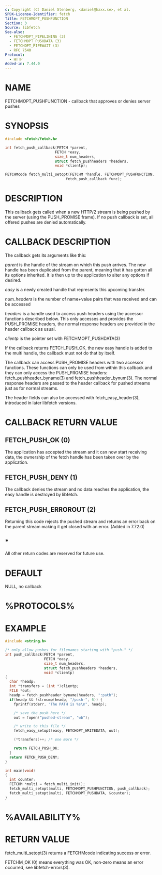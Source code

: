 ```yaml
---
c: Copyright (C) Daniel Stenberg, <daniel@haxx.se>, et al.
SPDX-License-Identifier: fetch
Title: FETCHMOPT_PUSHFUNCTION
Section: 3
Source: libfetch
See-also:
  - FETCHMOPT_PIPELINING (3)
  - FETCHMOPT_PUSHDATA (3)
  - FETCHOPT_PIPEWAIT (3)
  - RFC 7540
Protocol:
  - HTTP
Added-in: 7.44.0
---
```


# NAME

FETCHMOPT_PUSHFUNCTION - callback that approves or denies server pushes

# SYNOPSIS

~~~c
#include <fetch/fetch.h>

int fetch_push_callback(FETCH *parent,
                       FETCH *easy,
                       size_t num_headers,
                       struct fetch_pushheaders *headers,
                       void *clientp);

FETCHMcode fetch_multi_setopt(FETCHM *handle, FETCHMOPT_PUSHFUNCTION,
                            fetch_push_callback func);
~~~

# DESCRIPTION

This callback gets called when a new HTTP/2 stream is being pushed by the
server (using the PUSH_PROMISE frame). If no push callback is set, all offered
pushes are denied automatically.

# CALLBACK DESCRIPTION

The callback gets its arguments like this:

*parent* is the handle of the stream on which this push arrives. The new
handle has been duplicated from the parent, meaning that it has gotten all its
options inherited. It is then up to the application to alter any options if
desired.

*easy* is a newly created handle that represents this upcoming transfer.

*num_headers* is the number of name+value pairs that was received and can
be accessed

*headers* is a handle used to access push headers using the accessor
functions described below. This only accesses and provides the PUSH_PROMISE
headers, the normal response headers are provided in the header callback as
usual.

*clientp* is the pointer set with FETCHMOPT_PUSHDATA(3)

If the callback returns FETCH_PUSH_OK, the new easy handle is added to the
multi handle, the callback must not do that by itself.

The callback can access PUSH_PROMISE headers with two accessor
functions. These functions can only be used from within this callback and they
can only access the PUSH_PROMISE headers: fetch_pushheader_byname(3) and
fetch_pushheader_bynum(3). The normal response headers are passed to the
header callback for pushed streams just as for normal streams.

The header fields can also be accessed with fetch_easy_header(3),
introduced in later libfetch versions.

# CALLBACK RETURN VALUE

## FETCH_PUSH_OK (0)

The application has accepted the stream and it can now start receiving data,
the ownership of the fetch handle has been taken over by the application.

## FETCH_PUSH_DENY (1)

The callback denies the stream and no data reaches the application, the easy
handle is destroyed by libfetch.

## FETCH_PUSH_ERROROUT (2)

Returning this code rejects the pushed stream and returns an error back on the
parent stream making it get closed with an error. (Added in 7.72.0)

## *

All other return codes are reserved for future use.

# DEFAULT

NULL, no callback

# %PROTOCOLS%

# EXAMPLE

~~~c
#include <string.h>

/* only allow pushes for filenames starting with "push-" */
int push_callback(FETCH *parent,
                  FETCH *easy,
                  size_t num_headers,
                  struct fetch_pushheaders *headers,
                  void *clientp)
{
  char *headp;
  int *transfers = (int *)clientp;
  FILE *out;
  headp = fetch_pushheader_byname(headers, ":path");
  if(headp && !strncmp(headp, "/push-", 6)) {
    fprintf(stderr, "The PATH is %s\n", headp);

    /* save the push here */
    out = fopen("pushed-stream", "wb");

    /* write to this file */
    fetch_easy_setopt(easy, FETCHOPT_WRITEDATA, out);

    (*transfers)++; /* one more */

    return FETCH_PUSH_OK;
  }
  return FETCH_PUSH_DENY;
}

int main(void)
{
  int counter;
  FETCHM *multi = fetch_multi_init();
  fetch_multi_setopt(multi, FETCHMOPT_PUSHFUNCTION, push_callback);
  fetch_multi_setopt(multi, FETCHMOPT_PUSHDATA, &counter);
}
~~~

# %AVAILABILITY%

# RETURN VALUE

fetch_multi_setopt(3) returns a FETCHMcode indicating success or error.

FETCHM_OK (0) means everything was OK, non-zero means an error occurred, see
libfetch-errors(3).
